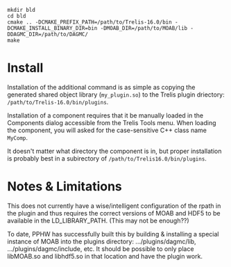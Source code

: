 ```
mkdir bld
cd bld
cmake .. -DCMAKE_PREFIX_PATH=/path/to/Trelis-16.0/bin -DCMAKE_INSTALL_BINARY_DIR=bin -DMOAB_DIR=/path/to/MOAB/lib -DDAGMC_DIR=/path/to/DAGMC/
make
```

Install
=======

Installation of the additional command is as simple as copying the generated
shared object library (`my_plugin.so`) to the Trelis plugin driectory:
`/path/to/Trelis-16.0/bin/plugins`.

Installation of a component requires that it be manually loaded in the Components dialog accessible from the Trelis Tools menu.  When loading the component, you will asked for the case-sensitive C++ class name `MyComp`.

It doesn't matter what directory the component is in, but proper installation is probably best in a subirectory of `/path/to/Trelis16.0/bin/plugins`.

Notes & Limitations
====================

This does not currently have a wise/intelligent configuration of the rpath in the plugin and thus requires the correct versions of MOAB and HDF5 to be available in the LD_LIBRARY_PATH.  (This may not be enough??)

To date, PPHW has successfully built this by building & installing a special instance of MOAB into the plugins directory: .../plugins/dagmc/lib, .../plugins/dagmc/include, etc.  It should be possible to only place libMOAB.so and libhdf5.so in that location and have the plugin work.
